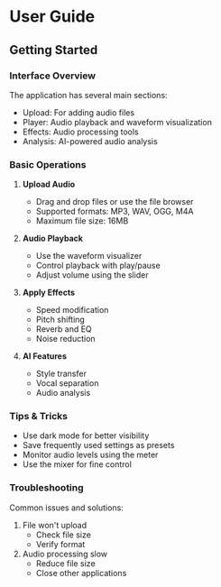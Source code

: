 # User Guide

## Getting Started

### Interface Overview
The application has several main sections:
- Upload: For adding audio files
- Player: Audio playback and waveform visualization
- Effects: Audio processing tools
- Analysis: AI-powered audio analysis

### Basic Operations

1. **Upload Audio**
   - Drag and drop files or use the file browser
   - Supported formats: MP3, WAV, OGG, M4A
   - Maximum file size: 16MB

2. **Audio Playback**
   - Use the waveform visualizer
   - Control playback with play/pause
   - Adjust volume using the slider

3. **Apply Effects**
   - Speed modification
   - Pitch shifting
   - Reverb and EQ
   - Noise reduction

4. **AI Features**
   - Style transfer
   - Vocal separation
   - Audio analysis

### Tips & Tricks
- Use dark mode for better visibility
- Save frequently used settings as presets
- Monitor audio levels using the meter
- Use the mixer for fine control

### Troubleshooting
Common issues and solutions:
1. File won't upload
   - Check file size
   - Verify format
2. Audio processing slow
   - Reduce file size
   - Close other applications
